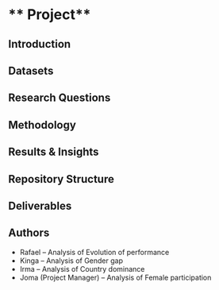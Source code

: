 # ** Project**

## **Introduction**


## **Datasets**


## **Research Questions**


## **Methodology**


## **Results & Insights**


## **Repository Structure**



## **Deliverables**



## **Authors**
- Rafael – Analysis of Evolution of performance  
- Kinga – Analysis of Gender gap  
- Irma – Analysis of Country dominance  
- Joma (Project Manager) – Analysis of Female participation  
